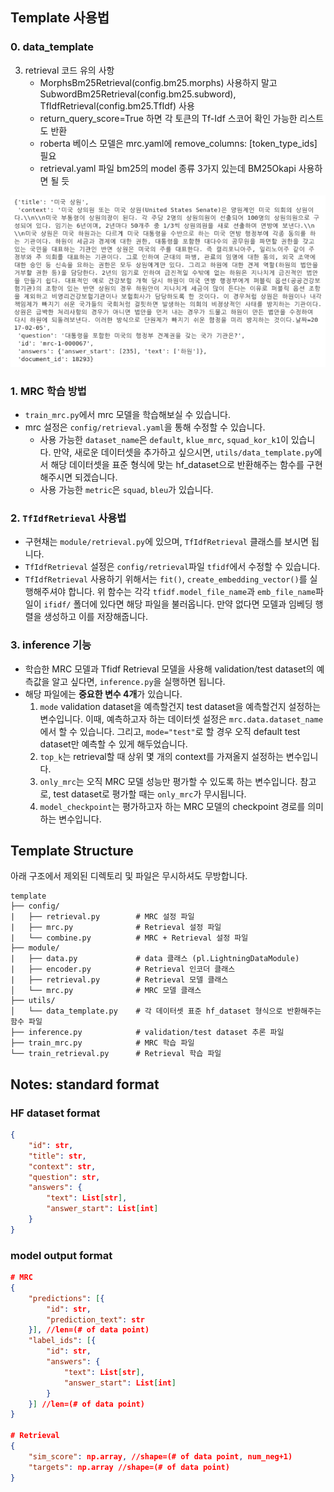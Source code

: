 ## Template 사용법

### 0. data_template

3. retrieval 코드 유의 사항
    - MorphsBm25Retrieval(config.bm25.morphs) 사용하지 말고SubwordBm25Retrieval(config.bm25.subword),
    TfIdfRetrieval(config.bm25.TfIdf) 사용
    - return_query_score=True 하면 각 토큰의 Tf-Idf 스코어 확인 가능한 리스트도 반환
    - roberta 베이스 모델은 mrc.yaml에 remove_columns: [token_type_ids] 필요
    - retrieval.yaml 파일 bm25의 model 종류 3가지 있는데 BM25Okapi 사용하면 될 듯

![alt text](picture/2CCE2733-653F-4915-B7D3-63344434F2B5.png)
### 1. MRC 학습 방법
- `train_mrc.py`에서 mrc 모델을 학습해보실 수 있습니다.
- mrc 설정은 `config/retrieval.yaml`을 통해 수정할 수 있습니다.
    - 사용 가능한 `dataset_name`은 `default`, `klue_mrc`, `squad_kor_k1`이 있습니다.
    만약, 새로운 데이터셋을 추가하고 싶으시면, `utils/data_template.py`에서 해당 데이터셋을 표준 형식에 맞는 hf_dataset으로 반환해주는 함수를 구현해주시면 되겠습니다.
    - 사용 가능한 `metric`은 `squad`, `bleu`가 있습니다.

### 2. `TfIdfRetrieval` 사용법
- 구현채는 `module/retrieval.py`에 있으며, `TfIdfRetrieval` 클래스를 보시면 됩니다.
- `TfIdfRetrieval` 설정은 `config/retrieval`파일  `tfidf`에서 수정할 수 있습니다.
- `TfIdfRetrieval` 사용하기 위해서는 `fit()`, `create_embedding_vector()`를 실행해주셔야 합니다.
위 함수는 각각 `tfidf.model_file_name`과 `emb_file_name`파일이 `ifidf/` 폴더에 있다면 해당 파일을 불러옵니다. 만약 없다면 모델과 임베딩 행렬을 생성하고 이를 저장해줍니다.

### 3. inference 기능
- 학습한 MRC 모델과 Tfidf Retrieval 모델을 사용해 validation/test dataset의 예측값을 알고 싶다면, `inference.py`을 실행하면 됩니다.
- 해당 파일에는 **중요한 변수 4개**가 있습니다.
    1. `mode` validation dataset을 예측할건지 test dataset을 예측할건지 설정하는 변수입니다.
    이때, 예측하고자 하는 데이터셋 설정은 `mrc.data.dataset_name`에서 할 수 있습니다.
    그리고, `mode="test"`로 할 경우 오직 default test dataset만 예측할 수 있게 해두었습니다.
    2. `top_k`는 retrieval할 때 상위 몇 개의 context를 가져올지 설정하는 변수입니다.
    3. `only_mrc`는 오직 MRC 모델 성능만 평가할 수 있도록 하는 변수입니다.
    참고로, test dataset로 평가할 때는 `only_mrc`가 무시됩니다.
    4. `model_checkpoint`는 평가하고자 하는 MRC 모델의 checkpoint 경로를 의미하는 변수입니다.

## Template Structure

아래 구조에서 제외된 디렉토리 및 파일은 무시하셔도 무방합니다.
```
template
├── config/
|   ├── retrieval.py        # MRC 설정 파일
|   ├── mrc.py              # Retrieval 설정 파일
|	└── combine.py          # MRC + Retrieval 설정 파일
├── module/
|   ├── data.py             # data 클래스 (pl.LightningDataModule)
|   ├── encoder.py          # Retrieval 인코더 클래스
|   ├── retrieval.py        # Retrieval 모델 클래스
│   └── mrc.py              # MRC 모델 클래스
├── utils/
│   └── data_template.py    # 각 데이터셋 표준 hf_dataset 형식으로 반환해주는 함수 파일
├── inference.py            # validation/test dataset 추론 파일
├── train_mrc.py            # MRC 학습 파일
└── train_retrieval.py      # Retrieval 학습 파일
```

## Notes: standard format

### HF dataset format
```JSON
{
    "id": str,
    "title": str,
    "context": str,
    "question": str,
    "answers": {
        "text": List[str],
        "answer_start": List[int]
    }
}
```
### model output format
```JSON
# MRC
{
    "predictions": [{
        "id": str,
        "prediction_text": str
    }], //len=(# of data point)
    "label_ids": [{
        "id": str,
        "answers": {
            "text": List[str],
            "answer_start": List[int]
        }
    }] //len=(# of data point)
}

# Retrieval
{
    "sim_score": np.array, //shape=(# of data point, num_neg+1)
    "targets": np.array //shape=(# of data point)
}
```
